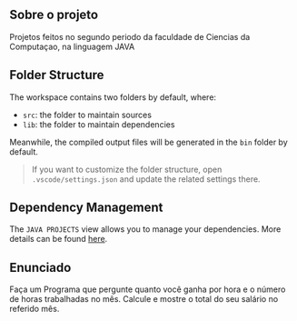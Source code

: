 ## Sobre o projeto
 
Projetos feitos no segundo periodo da faculdade de Ciencias da Computaçao, na linguagem JAVA


## Folder Structure

The workspace contains two folders by default, where:

- `src`: the folder to maintain sources
- `lib`: the folder to maintain dependencies

Meanwhile, the compiled output files will be generated in the `bin` folder by default.

> If you want to customize the folder structure, open `.vscode/settings.json` and update the related settings there.

## Dependency Management

The `JAVA PROJECTS` view allows you to manage your dependencies. More details can be found [here](https://github.com/microsoft/vscode-java-dependency#manage-dependencies).

## Enunciado
Faça um Programa que pergunte quanto você ganha por hora e o número de horas trabalhadas no mês. Calcule e mostre o total do seu salário no referido mês.
